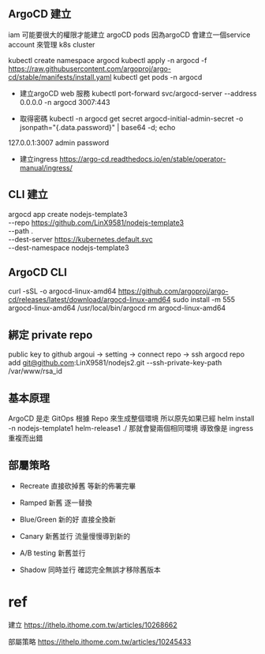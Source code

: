 ## ArgoCD 建立
iam 可能要很大的權限才能建立 argoCD pods
因為argoCD 會建立一個service account 來管理 k8s cluster

kubectl create namespace argocd
kubectl apply -n argocd -f https://raw.githubusercontent.com/argoproj/argo-cd/stable/manifests/install.yaml
kubectl get pods -n argocd

* 建立argoCD web 服務
kubectl port-forward svc/argocd-server --address 0.0.0.0 -n argocd 3007:443

* 取得密碼
kubectl -n argocd get secret argocd-initial-admin-secret -o jsonpath="{.data.password}" | base64 -d; echo

127.0.0.1:3007
admin
password

* 建立ingress
https://argo-cd.readthedocs.io/en/stable/operator-manual/ingress/

## CLI 建立
argocd app create nodejs-template3 \
--repo https://github.com/LinX9581/nodejs-template3 \
--path . \
--dest-server https://kubernetes.default.svc \
--dest-namespace nodejs-template3

## ArgoCD CLI
curl -sSL -o argocd-linux-amd64 https://github.com/argoproj/argo-cd/releases/latest/download/argocd-linux-amd64
sudo install -m 555 argocd-linux-amd64 /usr/local/bin/argocd
rm argocd-linux-amd64

## 綁定 private repo
public key to github
argoui -> setting -> connect repo -> ssh 
argocd repo add git@github.com:LinX9581/nodejs2.git --ssh-private-key-path /var/www/rsa_id

## 基本原理
ArgoCD 是走 GitOps
根據 Repo 來生成整個環境
所以原先如果已經
helm install -n nodejs-template1 helm-release1 ./
那就會變兩個相同環境 導致像是 ingress 重複而出錯

## 部屬策略
* Recreate 直接砍掉舊 等新的佈署完畢

* Ramped 新舊 逐一替換

* Blue/Green 新的好 直接全換新

* Canary 新舊並行 流量慢慢導到新的

* A/B testing 新舊並行

* Shadow
同時並行 確認完全無誤才移除舊版本

# ref
建立
https://ithelp.ithome.com.tw/articles/10268662

部屬策略
https://ithelp.ithome.com.tw/articles/10245433